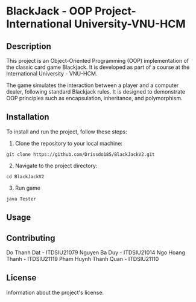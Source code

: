 # BlackJack - OOP Project-International University-VNU-HCM

## Description
This project is an Object-Oriented Programming (OOP) implementation of the classic card game Blackjack. It is developed as part of a course at the International University - VNU-HCM.

The game simulates the interaction between a player and a computer dealer, following standard Blackjack rules. It is designed to demonstrate OOP principles such as encapsulation, inheritance, and polymorphism.

## Installation

To install and run the project, follow these steps:

1. Clone the repository to your local machine:
```shell
git clone https://github.com/Drissdo185/BlackJackV2.git
```
2. Navigate to the project directory:
```shell
cd BlackJackV2
```
3. Run game
```shell
java Tester
```

## Usage



## Contributing
Do Thanh Dat - ITDSIU21079
Nguyen Ba Duy - ITDSIU21014
Ngo Hoang Thanh - ITDSIU21119
Pham Huynh Thanh Quan - ITDSIU21110

## License

Information about the project's license.


